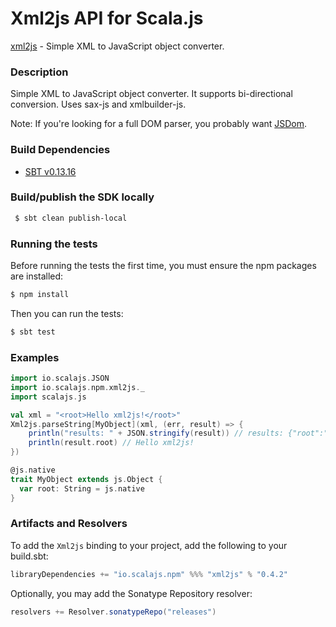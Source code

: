 Xml2js API for Scala.js
================================
[xml2js](https://www.npmjs.com/package/xml2js) - Simple XML to JavaScript object converter.

### Description

Simple XML to JavaScript object converter. It supports bi-directional conversion. Uses sax-js and xmlbuilder-js.

Note: If you're looking for a full DOM parser, you probably want [JSDom](https://github.com/scalajs-io/jsdom).

### Build Dependencies

* [SBT v0.13.16](http://www.scala-sbt.org/download.html)

### Build/publish the SDK locally

```bash
 $ sbt clean publish-local
```

### Running the tests

Before running the tests the first time, you must ensure the npm packages are installed:

```bash
$ npm install
```

Then you can run the tests:

```bash
$ sbt test
```

### Examples

```scala
import io.scalajs.JSON
import io.scalajs.npm.xml2js._
import scalajs.js

val xml = "<root>Hello xml2js!</root>"
Xml2js.parseString[MyObject](xml, (err, result) => {
    println("results: " + JSON.stringify(result)) // results: {"root":"Hello xml2js!"} 
    println(result.root) // Hello xml2js!
})

@js.native
trait MyObject extends js.Object {
  var root: String = js.native
}
```

### Artifacts and Resolvers

To add the `Xml2js` binding to your project, add the following to your build.sbt:  

```sbt
libraryDependencies += "io.scalajs.npm" %%% "xml2js" % "0.4.2"
```

Optionally, you may add the Sonatype Repository resolver:

```sbt   
resolvers += Resolver.sonatypeRepo("releases") 
```
